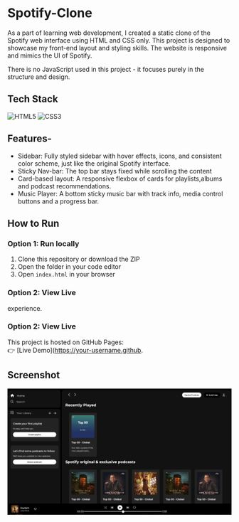 # Spotify-Clone

As a part of learning web development, I created a static clone of the Spotify web interface using HTML and CSS only. This project is designed to showcase my front-end layout and styling skills. The website is responsive and mimics the UI of Spotify.

There is no JavaScript used in this project - it focuses purely in the structure and design.

## Tech Stack

<div align= "left">
<img alt="HTML5" src="https://img.shields.io/badge/html5-%23E34F26.svg?style=for-the-badge&logo=html5&logoColor=white"/>
<img alt="CSS3" src="https://img.shields.io/badge/css3-%231572B6.svg?style=for-the-badge&logo=css3&logoColor=white"/>
</div>

## Features-

- Sidebar: Fully styled sidebar with hover effects, icons, and consistent color scheme, just like the original Spotify interface.
- Sticky Nav-bar: The top bar stays fixed while scrolling the content
- Card-based layout: A responsive flexbox of cards for playlists,albums and podcast recommendations.
- Music Player: A bottom sticky music bar with track info, media control buttons and a progress bar.

## How to Run

### Option 1: Run locally

1. Clone this repository or download the ZIP
2. Open the folder in your code editor
3. Open `index.html` in your browser

### Option 2: View Live

experience.

### Option 2: View Live

This project is hosted on GitHub Pages:  
👉 [Live Demo](https://your-username.github.

## Screenshot

![image](./assets/screenshot.png)

